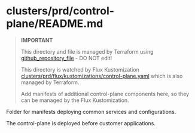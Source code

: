 # clusters/prd/control-plane/README.md

> **IMPORTANT**
>
> This directory and file is managed by Terraform using [github_repository_file](https://registry.terraform.io/providers/integrations/github/latest/docs/resources/repository_file) - DO NOT edit!
>
> This directory is watched by Flux Kustomization [clusters/prd/flux/kustomizations/control-plane.yaml](../../..//clusters/prd/flux/kustomizations/control-plane.yaml) which is also managed by Terraform.
>
> Add manifests of additional control-plane components here, so they can be managed by the Flux Kustomization.

Folder for manifests deploying common services and configurations.

The control-plane is deployed before customer applications.
